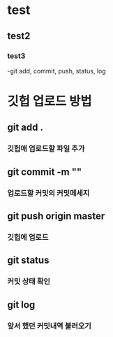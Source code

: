 # test
## test2
### test3
-git add, commit, push, status, log  
# 깃헙 업로드 방법
## git add .
### 깃헙애 업로드할 파일 추가

## git commit -m ""
### 업로드할 커밋의 커밋메세지

## git push origin master
### 깃헙에 업로드

## git status
### 커밋 상태 확인

## git log
### 앞서 했던 커밋내역 불러오기